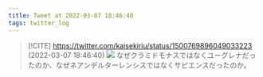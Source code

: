 ```yaml
---
title: Tweet at 2022-03-07 18:46:40
tags: twitter_log
---
```


> [!CITE] https://twitter.com/kaisekiriu/status/1500769896049033223 (2022-03-07 18:46:40)
> ![](https://twitter.com/kaisekiriu/status/1500769896049033223)
> なぜクラミドモナスではなくユーグレナだったのか、なぜネアンデルターレンシスではなくサピエンスだったのか。
